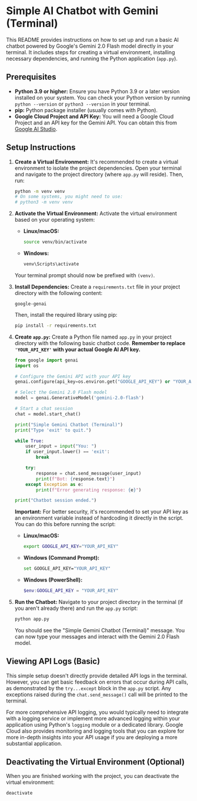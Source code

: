 # Simple AI Chatbot with Gemini (Terminal)

This README provides instructions on how to set up and run a basic AI chatbot powered by Google's Gemini 2.0 Flash model directly in your terminal. It includes steps for creating a virtual environment, installing necessary dependencies, and running the Python application (`app.py`).

## Prerequisites

* **Python 3.9 or higher:** Ensure you have Python 3.9 or a later version installed on your system. You can check your Python version by running `python --version` or `python3 --version` in your terminal.
* **pip:** Python package installer (usually comes with Python).
* **Google Cloud Project and API Key:** You will need a Google Cloud Project and an API key for the Gemini API. You can obtain this from [Google AI Studio](https://makersuite.google.com/).

## Setup Instructions

1.  **Create a Virtual Environment:**
    It's recommended to create a virtual environment to isolate the project dependencies. Open your terminal and navigate to the project directory (where `app.py` will reside). Then, run:

    ```bash
    python -m venv venv
    # On some systems, you might need to use:
    # python3 -m venv venv
    ```

2.  **Activate the Virtual Environment:**
    Activate the virtual environment based on your operating system:

    * **Linux/macOS:**
        ```bash
        source venv/bin/activate
        ```
    * **Windows:**
        ```bash
        venv\Scripts\activate
        ```

    Your terminal prompt should now be prefixed with `(venv)`.

3.  **Install Dependencies:**
    Create a `requirements.txt` file in your project directory with the following content:

    ```
    google-genai
    ```

    Then, install the required library using pip:

    ```bash
    pip install -r requirements.txt
    ```

4.  **Create `app.py`:**
    Create a Python file named `app.py` in your project directory with the following basic chatbot code. **Remember to replace `'YOUR_API_KEY'` with your actual Google AI API key.**

    ```python
    from google import genai
    import os

    # Configure the Gemini API with your API key
    genai.configure(api_key=os.environ.get("GOOGLE_API_KEY") or "YOUR_API_KEY")

    # Select the Gemini 2.0 Flash model
    model = genai.GenerativeModel('gemini-2.0-flash')

    # Start a chat session
    chat = model.start_chat()

    print("Simple Gemini Chatbot (Terminal)")
    print("Type 'exit' to quit.")

    while True:
        user_input = input("You: ")
        if user_input.lower() == 'exit':
            break

        try:
            response = chat.send_message(user_input)
            print(f"Bot: {response.text}")
        except Exception as e:
            print(f"Error generating response: {e}")

    print("Chatbot session ended.")
    ```

    **Important:** For better security, it's recommended to set your API key as an environment variable instead of hardcoding it directly in the script. You can do this before running the script:

    * **Linux/macOS:**
        ```bash
        export GOOGLE_API_KEY="YOUR_API_KEY"
        ```
    * **Windows (Command Prompt):**
        ```bash
        set GOOGLE_API_KEY="YOUR_API_KEY"
        ```
    * **Windows (PowerShell):**
        ```powershell
        $env:GOOGLE_API_KEY = "YOUR_API_KEY"
        ```

5.  **Run the Chatbot:**
    Navigate to your project directory in the terminal (if you aren't already there) and run the `app.py` script:

    ```bash
    python app.py
    ```

    You should see the "Simple Gemini Chatbot (Terminal)" message. You can now type your messages and interact with the Gemini 2.0 Flash model.

## Viewing API Logs (Basic)

This simple setup doesn't directly provide detailed API logs in the terminal. However, you can get basic feedback on errors that occur during API calls, as demonstrated by the `try...except` block in the `app.py` script. Any exceptions raised during the `chat.send_message()` call will be printed to the terminal.

For more comprehensive API logging, you would typically need to integrate with a logging service or implement more advanced logging within your application using Python's `logging` module or a dedicated library. Google Cloud also provides monitoring and logging tools that you can explore for more in-depth insights into your API usage if you are deploying a more substantial application.

## Deactivating the Virtual Environment (Optional)

When you are finished working with the project, you can deactivate the virtual environment:

```bash
deactivate